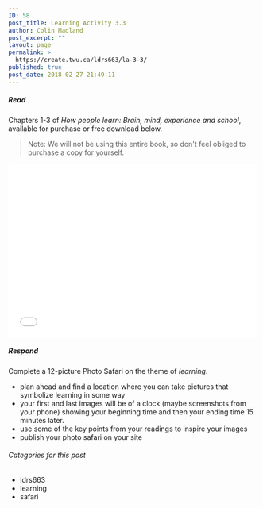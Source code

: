 ```yaml
---
ID: 58
post_title: Learning Activity 3.3
author: Colin Madland
post_excerpt: ""
layout: page
permalink: >
  https://create.twu.ca/ldrs663/la-3-3/
published: true
post_date: 2018-02-27 21:49:11
---
```



##### Read

Chapters 1-3 of *How people learn: Brain, mind, experience and school*, available for purchase or free download below.

> Note: We will not be using this entire book, so don't feel obliged to purchase a copy for yourself.

<iframe width="500" height="350" src="//www.nap.edu/widget/9853" frameborder="0" scrolling="no"></iframe>

##### Respond

Complete a 12-picture Photo Safari on the theme of *learning*.

- plan ahead and find a location where you can take pictures that symbolize learning in some way
- your first and last images will be of a clock (maybe screenshots from your phone) showing your beginning time and then your ending time 15 minutes later.
- use some of the key points from your readings to inspire your images
- publish your photo safari on your site

###### Categories for this post
- ldrs663
- learning
- safari

